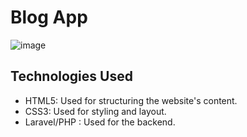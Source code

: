 # Blog App

![image](https://github.com/IslamEssam01/Blog_App/assets/135740521/a07c56cc-2fd4-4ee2-ad50-28130da0ae1c)


## Technologies Used

- HTML5: Used for structuring the website's content.
- CSS3: Used for styling and layout.
- Laravel/PHP : Used for the backend.
